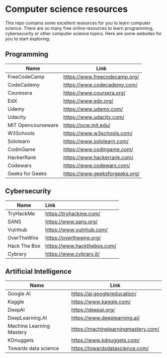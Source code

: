# Computer science resources

This repo contains some excellent resources for you to learn computer science. There are so many free online resources to learn programming, cybersecurity or other computer science topics. Here are some websites for you to start exploring:

## Programming
| Name               | Link                           |
| ------------------ | ------------------------------ |
| FreeCodeCamp       | https://www.freecodecamp.org/  |
| CodeCademy         | https://www.codecademy.com/    |
| Couresera          | https://www.coursera.org/      |
| EdX                | https://www.edx.org/           |
| Udemy              | https://www.udemy.com/         |
| Udacity            | https://www.udacity.com/       |
| MIT Opencourseware | https://ocw.mit.edu/           |
| W3Schools          | https://www.w3schools.com/     |
| Sololearn          | https://www.sololearn.com/     |
| CodinGame          | https://www.codingame.com/     |
| HackerRank         | https://www.hackerrank.com/    |
| Codewars           | https://www.codewars.com/      |
| Geeks for Geeks    | https://www.geeksforgeeks.org/ |

## Cybersecurity
| Name         | Link                        |
| ------------ | :-------------------------- |
| TryHackMe    | https://tryhackme.com/      |
| SANS         | https://www.sans.org/       |
| Vulnhub      | https://www.vulnhub.com/    |
| OverTheWire  | https://overthewire.org/    |
| Hack The Box | https://www.hackthebox.com/ |
| Cybrary      | https://www.cybrary.it/     |

## Artificial Intelligence

| Name                     | Link                                |
| ------------------------ | ----------------------------------- |
| Google AI                | https://ai.google/education/        |
| Kaggle                   | https://www.kaggle.com/             |
| DeepAI                   | https://deepai.org/                 |
| DeepLearning.AI          | https://www.deeplearning.ai/        |
| Machine Learning Mastery | https://machinelearningmastery.com/ |
| KDnuggets                | https://www.kdnuggets.com/          |
| Towards data science     | https://towardsdatascience.com/     |
